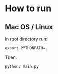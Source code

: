 # How to run
## Mac OS / Linux

In root directory run:
```
export PYTHONPATH=.
```
Then:
```
python3 main.py
```
